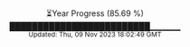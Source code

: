 <p align="center">
⏳Year Progress (85.69 %) <br>
█████████████████████████▁▁▁▁▁ <br>
<sub>Updated: Thu, 09 Nov 2023 18:02:49 GMT</sub>
</p>

